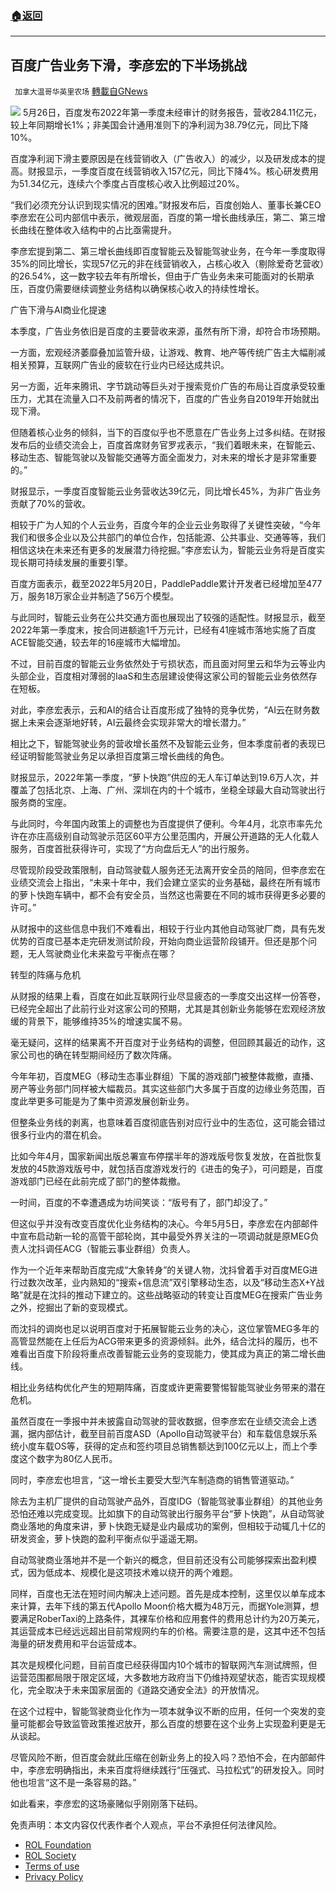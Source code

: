 ###  [:house:返回](README.md)
---


## 百度广告业务下滑，李彦宏的下半场挑战
` 加拿大温哥华英里农场` [轉載自GNews](https://gnews.org/zh-hans/2628517/)

![](https://n.sinaimg.cn/spider20220529/43/w1000h643/20220529/b2bc-01f778c0308ee7ab4df2db4244bbb4b8.jpg) 
5月26日，百度发布2022年第一季度未经审计的财务报告，营收284.11亿元，较上年同期增长1%；非美国会计通用准则下的净利润为38.79亿元，同比下降10%。
 
百度净利润下滑主要原因是在线营销收入（广告收入）的减少，以及研发成本的提高。财报显示，一季度百度在线营销收入157亿元，同比下降4%。核心研发费用为51.34亿元，连续六个季度占百度核心收入比例超过20%。
 
“我们必须充分认识到现实情况的困难。”财报发布后，百度创始人、董事长兼CEO李彦宏在公司内部信中表示，微观层面，百度的第一增长曲线承压，第二、第三增长曲线在整体收入结构中的占比亟需提升。
 
李彦宏提到第二、第三增长曲线即百度智能云及智能驾驶业务，在今年一季度取得35%的同比增长，实现57亿元的非在线营销收入，占核心收入（剔除爱奇艺营收）的26.54%，这一数字较去年有所增长，但由于广告业务未来可能面对的长期承压，百度仍需要继续调整业务结构以确保核心收入的持续性增长。
 
广告下滑与AI商业化提速
 
本季度，广告业务依旧是百度的主要营收来源，虽然有所下滑，却符合市场预期。
 
一方面，宏观经济萎靡叠加监管升级，让游戏、教育、地产等传统广告主大幅削减相关预算，互联网广告业的疲软在行业内已经达成共识。
 
另一方面，近年来腾讯、字节跳动等巨头对于搜索竞价广告的布局让百度承受较重压力，尤其在流量入口不及前两者的情况下，百度的广告业务自2019年开始就出现下滑。
 
但随着核心业务的倾斜，当下的百度似乎也不愿意在广告业务上过多纠结。在财报发布后的业绩交流会上，百度首席财务官罗戎表示，“我们着眼未来，在智能云、移动生态、智能驾驶以及智能交通等方面全面发力，对未来的增长才是非常重要的。”
 
财报显示，一季度百度智能云业务营收达39亿元，同比增长45%，为非广告业务贡献了70%的营收。
 
相较于广为人知的个人云业务，百度今年的企业云业务取得了关键性突破，“今年我们和很多企业以及公共部门的单位合作，包括能源、公共事业、交通等等，我们相信这块在未来还有更多的发展潜力待挖掘。”李彦宏认为，智能云业务将是百度实现长期可持续发展的重要引擎。
 
百度方面表示，截至2022年5月20日，PaddlePaddle累计开发者已经增加至477万，服务18万家企业并制造了56万个模型。
 
与此同时，智能云业务在公共交通方面也展现出了较强的适配性。财报显示，截至2022年第一季度末，按合同进额逾1千万元计，已经有41座城市落地实施了百度ACE智能交通，较去年的16座城市大幅增加。
 
不过，目前百度的智能云业务依然处于亏损状态，而且面对阿里云和华为云等业内头部企业，百度相对薄弱的IaaS和生态层建设使得这家公司的智能云业务依然存在短板。
 
对此，李彦宏表示，云和AI的结合让百度形成了独特的竞争优势，“AI云在财务数据上未来会逐渐地好转，AI云最终会实现非常大的增长潜力。”
 
相比之下，智能驾驶业务的营收增长虽然不及智能云业务，但本季度前者的表现已经证明智能驾驶业务足以承担百度第三增长曲线的角色。
 
财报显示，2022年第一季度，“萝卜快跑”供应的无人车订单达到19.6万人次，并覆盖了包括北京、上海、广州、深圳在内的十个城市，坐稳全球最大自动驾驶出行服务商的宝座。
 
与此同时，今年国内政策上的调整也为百度提供了便利。今年4月，北京市率先允许在亦庄高级别自动驾驶示范区60平方公里范围内，开展公开道路的无人化载人服务，百度首批获得许可，实现了“方向盘后无人”的出行服务。
 
尽管现阶段受政策限制，自动驾驶载人服务还无法离开安全员的陪同，但李彦宏在业绩交流会上指出，“未来十年中，我们会建立坚实的业务基础，最终在所有城市的萝卜快跑车辆中，都不会有安全员，当然这也需要在不同的城市获得更多必要的许可。”
 
从财报中的这些信息中我们不难看出，相较于行业内其他自动驾驶厂商，具有先发优势的百度已基本走完研发测试阶段，开始向商业运营阶段铺开。但还是那个问题，无人驾驶商业化未来盈亏平衡点在哪？
 
转型的阵痛与危机
 
从财报的结果上看，百度在如此互联网行业尽显疲态的一季度交出这样一份答卷，已经完全超出了此前行业对这家公司的预期，尤其是其创新业务能够在宏观经济放缓的背景下，能够维持35%的增速实属不易。
 
毫无疑问，这样的结果离不开百度对于业务结构的调整，但回顾其最近的动作，这家公司也的确在转型期间经历了数次阵痛。
 
今年年初，百度MEG（移动生态事业群组）下属的游戏部门被整体裁撤，直播、房产等业务部门同样被大幅裁员。其实这些部门大多属于百度的边缘业务范围，百度此举更多可能是为了集中资源发展创新业务。
 
但整条业务线的剥离，也意味着百度彻底告别对应行业中的生态位，这可能会错过很多行业内的潜在机会。
 
比如今年4月，国家新闻出版总署宣布停摆半年的游戏版号恢复发放，在首批恢复发放的45款游戏版号中，就包括百度游戏发行的《进击的兔子》，可问题是，百度游戏部门已经在此前完成了部门的整体裁撤。
 
一时间，百度的不幸遭遇成为坊间笑谈：“版号有了，部门却没了。”
 
但这似乎并没有改变百度优化业务结构的决心。今年5月5日，李彦宏在内部邮件中宣布启动新一轮的高管干部轮岗，其中最受外界关注的一项调动就是原MEG负责人沈抖调任ACG（智能云事业群组）负责人。
 
作为一个近年来帮助百度完成“大象转身”的关键人物，沈抖曾着手对百度MEG进行过数次改革，业内熟知的“搜索+信息流”双引擎移动生态，以及“移动生态X+Y战略”就是在沈抖的推动下建立的。这些战略驱动的转变让百度MEG在搜索广告业务之外，挖掘出了新的变现模式。

而沈抖的调岗也足以说明百度对于拓展智能云业务的决心，这位掌管MEG多年的高管显然能在上任后为ACG带来更多的资源倾斜。此外，结合沈抖的履历，也不难看出百度下阶段将重点改善智能云业务的变现能力，使其成为真正的第二增长曲线。
 
相比业务结构优化产生的短期阵痛，百度或许更需要警惕智能驾驶业务带来的潜在危机。
 
虽然百度在一季报中并未披露自动驾驶的营收数据，但李彦宏在业绩交流会上透漏，据内部估计，截至目前百度ASD（Apollo自动驾驶平台）和车载信息娱乐系统小度车载OS等，获得的定点和签约项目总销售额达到100亿元以上，而上个季度这个数字为80亿人民币。
 
同时，李彦宏也坦言，“这一增长主要受大型汽车制造商的销售管道驱动。”
 
除去为主机厂提供的自动驾驶产品外，百度IDG（智能驾驶事业群组）的其他业务恐怕还难以完成变现。比如旗下的自动驾驶出行服务平台“萝卜快跑”，从自动驾驶商业落地的角度来讲，萝卜快跑无疑是业内最成功的案例，但相较于动辄几十亿的研发资金，萝卜快跑的盈利平衡点似乎遥遥无期。
 
自动驾驶商业落地并不是一个新兴的概念，但目前还没有公司能够探索出盈利模式，因为低成本、规模化是这项技术难以绕开的两个难题。
 
同样，百度也无法在短时间内解决上述问题。首先是成本控制，这里仅以单车成本来计算，去年下线的第五代Apollo Moon价格大概为48万元，而据Yole测算，想要满足RoberTaxi的上路条件，其裸车价格和应用套件的费用总计约为20万美元，其运营成本已经远远超出目前常规网约车的价格。需要注意的是，这其中还不包括海量的研发费用和平台运营成本。
 
其次是规模化问题，目前百度已经获得国内10个城市的智联网汽车测试牌照，但运营范围都局限于限定区域，大多数地方政府当下仍维持观望状态，能否实现规模化，完全取决于未来国家层面的《道路交通安全法》的开放情况。
 
在这个过程中，智能驾驶商业化作为一项本就争议不断的应用，任何一个突发的变量可能都会导致监管政策推迟放开，那么百度的想要在这个业务上实现盈利更是无从谈起。
 
尽管风险不断，但百度会就此压缩在创新业务上的投入吗？恐怕不会，在内部邮件中，李彦宏明确指出，未来百度将继续践行“压强式、马拉松式”的研发投入。同时他也坦言“这不是一条容易的路。”
 
如此看来，李彦宏的这场豪赌似乎刚刚落下砝码。

免责声明：本文内容仅代表作者个人观点，平台不承担任何法律风险。
  
- [ROL Foundation](https://rolfoundation.org/)
- [ROL Society](https://rolsociety.org/)
- [Terms of use](https://gnews.org/terms-of-use-3/)
- [Privacy Policy](https://gnews.org/privacy-policy/)
